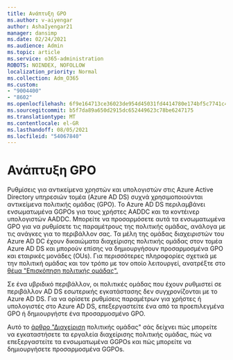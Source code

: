 ```yaml
---
title: Ανάπτυξη GPO
ms.author: v-aiyengar
author: AshaIyengar21
manager: dansimp
ms.date: 02/24/2021
ms.audience: Admin
ms.topic: article
ms.service: o365-administration
ROBOTS: NOINDEX, NOFOLLOW
localization_priority: Normal
ms.collection: Adm_O365
ms.custom:
- "9004400"
- "8602"
ms.openlocfilehash: 6f9e164713ce36023de954d45031fd4414780e174bf5c7741c4aec274a65b32e
ms.sourcegitcommit: b5f7da89a650d2915dc652449623c78be6247175
ms.translationtype: MT
ms.contentlocale: el-GR
ms.lasthandoff: 08/05/2021
ms.locfileid: "54067840"
---
```

# <a name="gpo-deployment"></a>Ανάπτυξη GPO

Ρυθμίσεις για αντικείμενα χρηστών και υπολογιστών στις Azure Active Directory υπηρεσιών τομέα (Azure AD DS) συχνά χρησιμοποιούνται αντικείμενα πολιτικής ομάδας (GPO). Το Azure AD DS περιλαμβάνει ενσωματωμένα GGPOs για τους χρήστες AADDC και τα κοντέινερ υπολογιστών AADDC. Μπορείτε να προσαρμόσετε αυτά τα ενσωματωμένα GPO για να ρυθμίσετε τις παραμέτρους της πολιτικής ομάδας, ανάλογα με τις ανάγκες για το περιβάλλον σας. Τα μέλη της ομάδας διαχειριστών του Azure AD DC έχουν δικαιώματα διαχείρισης πολιτικής ομάδας στον τομέα Azure AD DS και μπορούν επίσης να δημιουργήσουν προσαρμοσμένα GPO και εταιρικές μονάδες (OUs). Για περισσότερες πληροφορίες σχετικά με την πολιτική ομάδας και τον τρόπο με τον οποίο λειτουργεί, ανατρέξτε στο [θέμα "Επισκόπηση πολιτικής ομάδας".](https://docs.microsoft.com/previous-versions/windows/it-pro/windows-server-2012-R2-and-2012/hh831791(v=ws.11))

Σε ένα υβριδικό περιβάλλον, οι πολιτικές ομάδας που έχουν ρυθμιστεί σε περιβάλλον AD DS εσωτερικής εγκατάστασης δεν συγχρονίζονται με το Azure AD DS. Για να ορίσετε ρυθμίσεις παραμέτρων για χρήστες ή υπολογιστές στο Azure AD DS, επεξεργαστείτε ένα από τα προεπιλεγμένα GPO ή δημιουργήστε ένα προσαρμοσμένο GPO.

Αυτό το [άρθρο "Διαχείριση](https://docs.microsoft.com/azure/active-directory-domain-services/manage-group-policy) πολιτικής ομάδας" σάς δείχνει πώς μπορείτε να εγκαταστήσετε τα εργαλεία διαχείρισης πολιτικής ομάδας, πώς να επεξεργαστείτε τα ενσωματωμένα GGPOs και πώς μπορείτε να δημιουργήσετε προσαρμοσμένα GGPOs.
